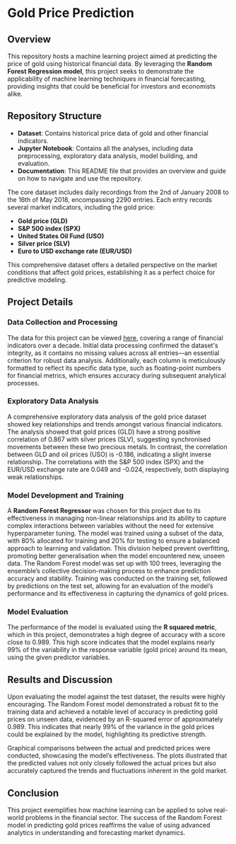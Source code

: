 # **Gold Price Prediction**

## **Overview**
This repository hosts a machine learning project aimed at predicting the price of gold using historical financial data. By leveraging the **Random Forest Regression model**, this project seeks to demonstrate the applicability of machine learning techniques in financial forecasting, providing insights that could be beneficial for investors and economists alike.

## **Repository Structure**
- **Dataset**: Contains historical price data of gold and other financial indicators.
- **Jupyter Notebook**: Contains all the analyses, including data preprocessing, exploratory data analysis, model building, and evaluation.
- **Documentation**: This README file that provides an overview and guide on how to navigate and use the repository.

The core dataset includes daily recordings from the 2nd of January 2008 to the 16th of May 2018, encompassing 2290 entries. Each entry records several market indicators, including the gold price:

- **Gold price (GLD)**
- **S&P 500 index (SPX)**
- **United States Oil Fund (USO)**
- **Silver price (SLV)**
- **Euro to USD exchange rate (EUR/USD)**



This comprehensive dataset offers a detailed perspective on the market conditions that affect gold prices, establishing it as a perfect choice for predictive modeling.

## **Project Details**
### **Data Collection and Processing**
The data for this project can be viewed [here](gold_price_data.csv), covering a range of financial indicators over a decade. Initial data processing confirmed the dataset's integrity, as it contains no missing values across all entries—an essential criterion for robust data analysis. Additionally, each column is meticulously formatted to reflect its specific data type, such as floating-point numbers for financial metrics, which ensures accuracy during subsequent analytical processes.

### **Exploratory Data Analysis**

A comprehensive exploratory data analysis of the gold price dataset showed key relationships and trends amongst various financial indicators. The analysis showed that gold prices (GLD) have a strong positive correlation of 0.867 with silver prices (SLV), suggesting synchronised movements between these two precious metals. In contrast, the correlation between GLD and oil prices (USO) is -0.186, indicating a slight inverse relationship. The correlations with the S&P 500 index (SPX) and the EUR/USD exchange rate are 0.049 and -0.024, respectively, both displaying weak relationships.

### **Model Development and Training**
A **Random Forest Regressor** was chosen for this project due to its effectiveness in managing non-linear relationships and its ability to capture complex interactions between variables without the need for extensive hyperparameter tuning. The model was trained using a subset of the data, with 80% allocated for training and 20% for testing to ensure a balanced approach to learning and validation. This division helped prevent overfitting, promoting better generalisation when the model encountered new, unseen data. The Random Forest model was set up with 100 trees, leveraging the ensemble’s collective decision-making process to enhance prediction accuracy and stability. Training was conducted on the training set, followed by predictions on the test set, allowing for an evaluation of the model’s performance and its effectiveness in capturing the dynamics of gold prices.
### **Model Evaluation**
The performance of the model is evaluated using the **R squared metric**, which in this project, demonstrates a high degree of accuracy with a score close to 0.989. This high score indicates that the model explains nearly 99% of the variability in the response variable (gold price) around its mean, using the given predictor variables.

## **Results and Discussion**
Upon evaluating the model against the test dataset, the results were highly encouraging. The Random Forest model demonstrated a robust fit to the training data and achieved a notable level of accuracy in predicting gold prices on unseen data, evidenced by an R-squared error of approximately 0.989. This indicates that nearly 99% of the variance in the gold prices could be explained by the model, highlighting its predictive strength.

Graphical comparisons between the actual and predicted prices were conducted, showcasing the model’s effectiveness. The plots illustrated that the predicted values not only closely followed the actual prices but also accurately captured the trends and fluctuations inherent in the gold market.


## **Conclusion**
This project exemplifies how machine learning can be applied to solve real-world problems in the financial sector. The success of the Random Forest model in predicting gold prices reaffirms the value of using advanced analytics in understanding and forecasting market dynamics.

